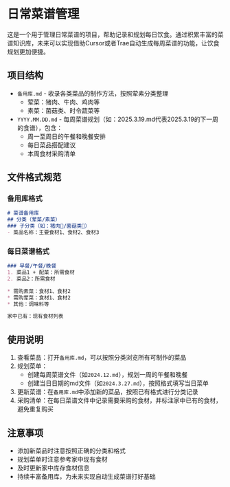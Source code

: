 # 日常菜谱管理

这是一个用于管理日常菜谱的项目，帮助记录和规划每日饮食。通过积累丰富的菜谱知识库，未来可以实现借助Cursor或者Trae自动生成每周菜谱的功能，让饮食规划更加便捷。

## 项目结构

- `备用库.md` - 收录各类菜品的制作方法，按照荤素分类整理
  - 荤菜：猪肉、牛肉、鸡肉等
  - 素菜：菌菇类、时令蔬菜等
- `YYYY.MM.DD.md` - 每周菜谱规划（如：2025.3.19.md代表2025.3.19的下一周的食谱），包含：
  - 周一至周日的午餐和晚餐安排
  - 每日菜品搭配建议
  - 本周食材采购清单


## 文件格式规范

### 备用库格式

```markdown
# 菜谱备用库
## 分类（荤菜/素菜）
### 子分类（如：猪肉🐷/菌菇类🍄）
- 菜品名称：主要食材1、食材2、食材3
```

### 每日菜谱格式

```markdown
### 早餐/午餐/晚餐
1. 菜品1 + 配菜：所需食材
2. 菜品2：所需食材

* 需购素菜：食材1、食材2
* 需购荤菜：食材1、食材2
* 其他：调味料等

家中已有：现有食材列表
```

## 使用说明

1. 查看菜品：打开`备用库.md`，可以按照分类浏览所有可制作的菜品
2. 规划菜单：
   - 创建每周菜谱文件（如`2024.12.md`），规划一周的午餐和晚餐
   - 创建当日日期的md文件（如`2024.3.27.md`），按照格式填写当日菜单
3. 更新菜谱：在`备用库.md`中添加新的菜品，按照已有格式进行分类记录
4. 采购清单：在每日菜谱文件中记录需要采购的食材，并标注家中已有的食材，避免重复购买

## 注意事项

- 添加新菜品时注意按照正确的分类和格式
- 规划菜单时注意参考家中现有食材
- 及时更新家中库存食材信息
- 持续丰富备用库，为未来实现自动生成菜谱打好基础